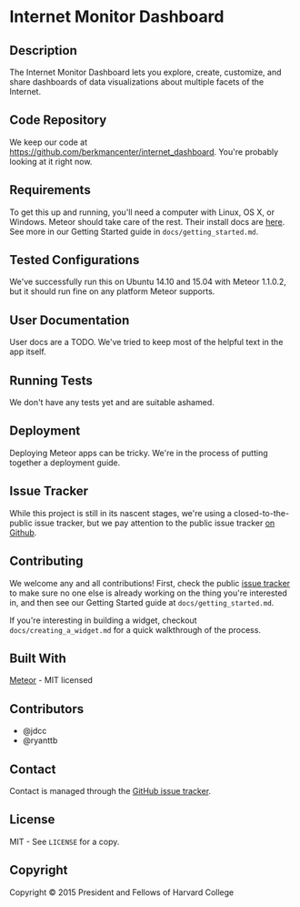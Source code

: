 Internet Monitor Dashboard
==========================

Description
-----------

The Internet Monitor Dashboard lets you explore, create, customize, and share dashboards of data visualizations about multiple facets of the Internet.

Code Repository
---------------

We keep our code at https://github.com/berkmancenter/internet_dashboard. You're probably looking at it right now.

Requirements
------------

To get this up and running, you'll need a computer with Linux, OS X, or Windows. Meteor should take care of the rest. Their install docs are [here](https://www.meteor.com/install). See more in our Getting Started guide in `docs/getting_started.md`.

Tested Configurations
---------------------

We've successfully run this on Ubuntu 14.10 and 15.04 with Meteor 1.1.0.2, but it should run fine on any platform Meteor supports.

User Documentation
------------------

User docs are a TODO. We've tried to keep most of the helpful text in the app itself.

Running Tests
-------------

We don't have any tests yet and are suitable ashamed.

Deployment
----------

Deploying Meteor apps can be tricky. We're in the process of putting together a deployment guide.

Issue Tracker
-------------

While this project is still in its nascent stages, we're using a closed-to-the-public issue tracker, but we pay attention to the public issue tracker [on Github](https://github.com/berkmancenter/internet_dashboard/issues).

Contributing
------------

We welcome any and all contributions! First, check the public [issue tracker](https://github.com/berkmancenter/internet_dashboard/issues) to make sure no one else is already working on the thing you're interested in, and then see our Getting Started guide at `docs/getting_started.md`.

If you're interesting in building a widget, checkout `docs/creating_a_widget.md` for a quick walkthrough of the process.

Built With
----------

[Meteor](https://www.meteor.com/) - MIT licensed

Contributors
------------

* @jdcc
* @ryanttb

Contact
-------

Contact is managed through the [GitHub issue tracker](https://github.com/berkmancenter/internet_dashboard/issues).

License
-------

MIT - See `LICENSE` for a copy.

Copyright
---------

Copyright © 2015 President and Fellows of Harvard College
